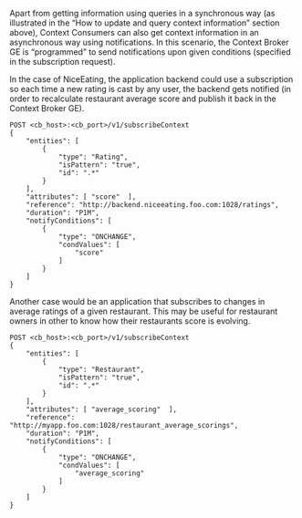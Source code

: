 Apart from getting information using queries in a synchronous way (as
illustrated in the “How to update and query context information” section
above), Context Consumers can also get context information in an
asynchronous way using notifications. In this scenario, the Context
Broker GE is “programmed” to send notifications upon given conditions
(specified in the subscription request).

In the case of NiceEating, the application backend could use a
subscription so each time a new rating is cast by any user, the backend
gets notified (in order to recalculate restaurant average score and
publish it back in the Context Broker GE).

    POST <cb_host>:<cb_port>/v1/subscribeContext
    {
        "entities": [
            {
                "type": "Rating",
                "isPattern": "true",
                "id": ".*"
            }
        ],
        "attributes": [ "score"  ],
        "reference": "http://backend.niceeating.foo.com:1028/ratings",
        "duration": "P1M",
        "notifyConditions": [
            {
                "type": "ONCHANGE",
                "condValues": [
                    "score"
                ]
            }
        ]
    }

Another case would be an application that subscribes to changes in
average ratings of a given restaurant. This may be useful for restaurant
owners in other to know how their restaurants score is evolving.

    POST <cb_host>:<cb_port>/v1/subscribeContext
    {
        "entities": [
            {
                "type": "Restaurant",
                "isPattern": "true",
                "id": ".*"
            }
        ],
        "attributes": [ "average_scoring"  ],
        "reference": "http://myapp.foo.com:1028/restaurant_average_scorings",
        "duration": "P1M",
        "notifyConditions": [
            {
                "type": "ONCHANGE",
                "condValues": [
                    "average_scoring"
                ]
            }
        ]
    }

 
